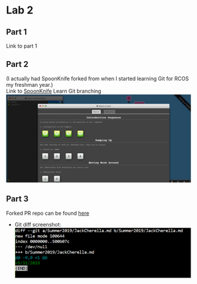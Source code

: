 # Lab 2
## Part 1
Link to part 1 [](https://github.com/saprap1/lab2part1)  

## Part 2  
(I actually had SpoonKnife forked from when I started learning Git for RCOS my freshman year.)  
Link to [SpoonKnife](https://github.com/saprap1/Spoon-Knife) 
Learn Git branching  
![](images/git-exercises.PNG)   

## Part 3
Forked PR repo can be found [here](https://github.com/saprap1/PullReq) 
* Git diff screenshot:  
 ![](images/git-diff.PNG)  


